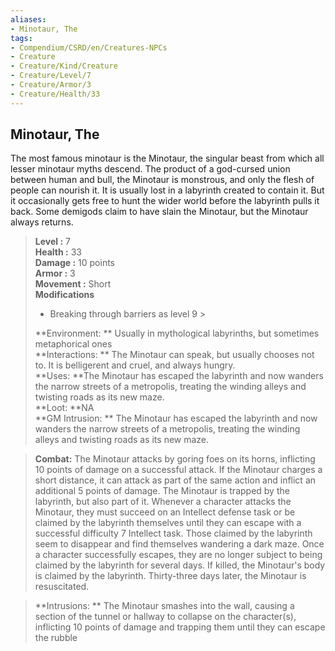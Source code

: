 ```yaml
---
aliases:
- Minotaur, The
tags:
- Compendium/CSRD/en/Creatures-NPCs
- Creature
- Creature/Kind/Creature
- Creature/Level/7
- Creature/Armor/3
- Creature/Health/33
---
```


  
## Minotaur, The  
The most famous minotaur is the Minotaur, the singular beast from which all lesser minotaur myths descend. The product of a god-cursed union between human and bull,
the Minotaur is monstrous, and only the flesh of people can nourish it. It is usually lost
in a labyrinth created to contain it. But it occasionally gets free to hunt the wider world before the labyrinth pulls it back. Some demigods claim to have slain the Minotaur, but the Minotaur always returns.  

  
> **Level :** 7  
> **Health :** 33  
> **Damage :** 10 points  
> **Armor :** 3  
> **Movement :** Short  
> **Modifications**  
>- Breaking through barriers as level 9 >
>  
> **Environment: ** Usually in mythological labyrinths, but sometimes metaphorical ones  
> **Interactions: ** The Minotaur can speak, but usually chooses not to. It is belligerent and cruel, and always hungry.  
> **Uses: **The Minotaur has escaped the labyrinth and now wanders the narrow streets of a metropolis, treating the winding alleys and twisting roads as its new maze.  
> **Loot: **NA  
> **GM Intrusion: ** The Minotaur has escaped the labyrinth and now wanders the narrow streets of a metropolis, treating the winding alleys and twisting roads as its new maze.  

> **Combat:** 
> The Minotaur attacks by goring foes on its horns, inflicting 10 points of damage
on a successful attack. If the Minotaur charges a short distance, it can attack as part of
the same action and inflict an additional 5 points of damage.
The Minotaur is trapped by the labyrinth, but also part of it. Whenever a character attacks
the Minotaur, they must succeed on an Intellect defense task or be claimed by the labyrinth themselves until they can escape with a successful difficulty 7 Intellect task. Those claimed by the labyrinth seem to disappear and find themselves wandering a dark maze. Once a character successfully escapes, they are no longer subject to being claimed by the labyrinth for several days.
If killed, the Minotaur's body is claimed by the labyrinth. Thirty-three days later, the Minotaur is resuscitated.  
  

> **Intrusions: ** 
> The Minotaur smashes into the wall, causing a section of the tunnel or hallway to collapse on the character(s), inflicting 10 points of damage and trapping them until they can escape the rubble  
